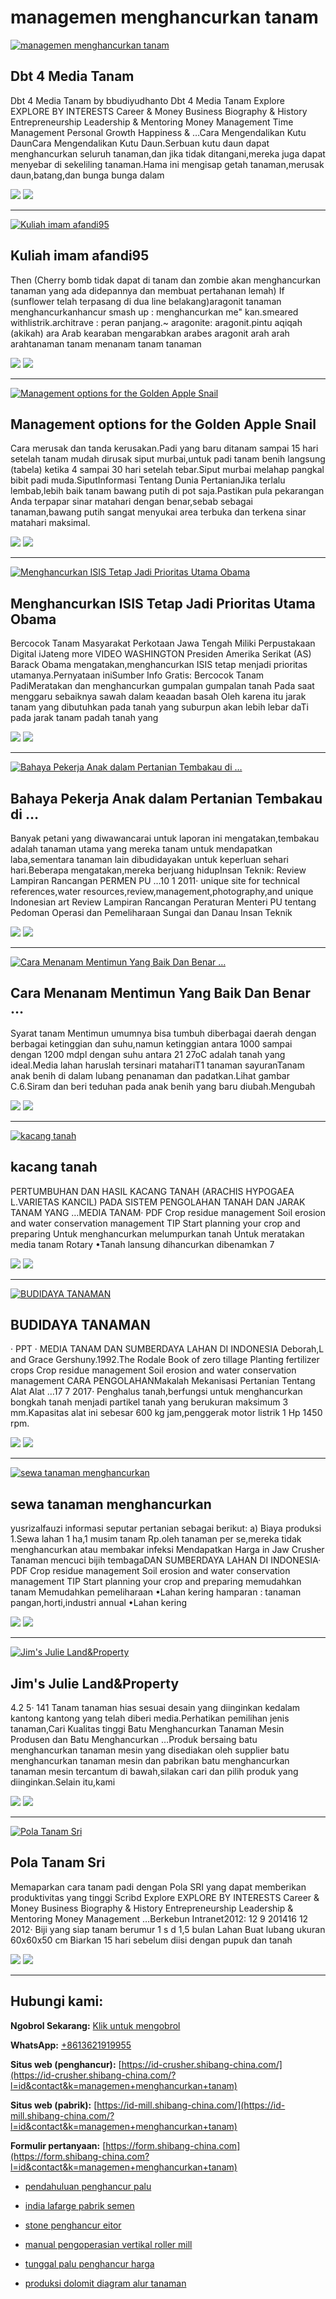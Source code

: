 # managemen menghancurkan tanam

<a href="https://swt.shibang-china.com/?l=id&img&k=managemen+menghancurkan+tanam" target="_blank">![managemen menghancurkan tanam](http://static.shibang-china.com/all-800x300/183.jpg)</a>

## Dbt 4 Media Tanam
Dbt 4 Media Tanam by bbudiyudhanto Dbt 4 Media Tanam Explore EXPLORE BY INTERESTS Career & Money Business Biography & History Entrepreneurship Leadership & Mentoring Money Management Time Management Personal Growth Happiness & …Cara Mengendalikan Kutu DaunCara Mengendalikan Kutu Daun.Serbuan kutu daun dapat menghancurkan seluruh tanaman,dan jika tidak ditangani,mereka juga dapat menyebar di sekeliling tanaman.Hama ini mengisap getah tanaman,merusak daun,batang,dan bunga bunga dalam


<a href="https://whatsapp.shibangsoft.com/WhatsApp.php" target="_blank" title="WhatsApp">![](http://static.shibang-china.com/icon/whatsapp.png)</a> <a href="https://swt.shibang-china.com/?l=id&icon&k=managemen+menghancurkan+tanam" target="_blank">![](http://static.shibang-china.com/icon/chat-id.png)</a>

---

<a href="https://swt.shibang-china.com/?l=id&img&k=managemen+menghancurkan+tanam" target="_blank">![Kuliah imam afandi95](http://static.shibang-china.com/all-800x300/1340.jpg)</a>

## Kuliah imam afandi95
Then (Cherry bomb tidak dapat di tanam dan zombie akan menghancurkan tanaman yang ada didepannya dan membuat pertahanan lemah) If (sunflower telah terpasang di dua line belakang)aragonit tanaman menghancurkanhancur smash up : menghancurkan me" kan.smeared withlistrik.architrave : peran panjang.~ aragonite: aragonit.pintu aqiqah (akikah) ara Arab kearaban mengarabkan arabes aragonit arah arah arahtanaman tanam menanam tanam tanaman


<a href="https://whatsapp.shibangsoft.com/WhatsApp.php" target="_blank" title="WhatsApp">![](http://static.shibang-china.com/icon/whatsapp.png)</a> <a href="https://swt.shibang-china.com/?l=id&icon&k=managemen+menghancurkan+tanam" target="_blank">![](http://static.shibang-china.com/icon/chat-id.png)</a>

---

<a href="https://swt.shibang-china.com/?l=id&img&k=managemen+menghancurkan+tanam" target="_blank">![Management options for the Golden Apple Snail](http://static.shibang-china.com/all-800x300/739.jpg)</a>

## Management options for the Golden Apple Snail
Cara merusak dan tanda kerusakan.Padi yang baru ditanam sampai 15 hari setelah tanam mudah dirusak siput murbai,untuk padi tanam benih langsung (tabela) ketika 4 sampai 30 hari setelah tebar.Siput murbai melahap pangkal bibit padi muda.SiputInformasi Tentang Dunia PertanianJika terlalu lembab,lebih baik tanam bawang putih di pot saja.Pastikan pula pekarangan Anda terpapar sinar matahari dengan benar,sebab sebagai tanaman,bawang putih sangat menyukai area terbuka dan terkena sinar matahari maksimal.


<a href="https://whatsapp.shibangsoft.com/WhatsApp.php" target="_blank" title="WhatsApp">![](http://static.shibang-china.com/icon/whatsapp.png)</a> <a href="https://swt.shibang-china.com/?l=id&icon&k=managemen+menghancurkan+tanam" target="_blank">![](http://static.shibang-china.com/icon/chat-id.png)</a>

---

<a href="https://swt.shibang-china.com/?l=id&img&k=managemen+menghancurkan+tanam" target="_blank">![Menghancurkan ISIS Tetap Jadi Prioritas Utama Obama](http://static.shibang-china.com/all-800x300/401.jpg)</a>

## Menghancurkan ISIS Tetap Jadi Prioritas Utama Obama
Bercocok Tanam Masyarakat Perkotaan Jawa Tengah Miliki Perpustakaan Digital iJateng more VIDEO WASHINGTON Presiden Amerika Serikat (AS) Barack Obama mengatakan,menghancurkan ISIS tetap menjadi prioritas utamanya.Pernyataan iniSumber Info Gratis: Bercocok Tanam PadiMeratakan dan menghancurkan gumpalan gumpalan tanah Pada saat menggaru sebaiknya sawah dalam keaadan basah Oleh karena itu jarak tanam yang dibutuhkan pada tanah yang suburpun akan lebih lebar daTi pada jarak tanam padah tanah yang


<a href="https://whatsapp.shibangsoft.com/WhatsApp.php" target="_blank" title="WhatsApp">![](http://static.shibang-china.com/icon/whatsapp.png)</a> <a href="https://swt.shibang-china.com/?l=id&icon&k=managemen+menghancurkan+tanam" target="_blank">![](http://static.shibang-china.com/icon/chat-id.png)</a>

---

<a href="https://swt.shibang-china.com/?l=id&img&k=managemen+menghancurkan+tanam" target="_blank">![Bahaya Pekerja Anak dalam Pertanian Tembakau di …](http://static.shibang-china.com/all-800x300/1328.jpg)</a>

## Bahaya Pekerja Anak dalam Pertanian Tembakau di …
Banyak petani yang diwawancarai untuk laporan ini mengatakan,tembakau adalah tanaman utama yang mereka tanam untuk mendapatkan laba,sementara tanaman lain dibudidayakan untuk keperluan sehari hari.Beberapa mengatakan,mereka berjuang hidupInsan Teknik: Review Lampiran Rancangan PERMEN PU …10 1 2011· unique site for technical references,water resources,review,management,photography,and unique Indonesian art Review Lampiran Rancangan Peraturan Menteri PU tentang Pedoman Operasi dan Pemeliharaan Sungai dan Danau Insan Teknik


<a href="https://whatsapp.shibangsoft.com/WhatsApp.php" target="_blank" title="WhatsApp">![](http://static.shibang-china.com/icon/whatsapp.png)</a> <a href="https://swt.shibang-china.com/?l=id&icon&k=managemen+menghancurkan+tanam" target="_blank">![](http://static.shibang-china.com/icon/chat-id.png)</a>

---

<a href="https://swt.shibang-china.com/?l=id&img&k=managemen+menghancurkan+tanam" target="_blank">![Cara Menanam Mentimun Yang Baik Dan Benar …](http://static.shibang-china.com/all-800x300/914.jpg)</a>

## Cara Menanam Mentimun Yang Baik Dan Benar …
Syarat tanam Mentimun umumnya bisa tumbuh diberbagai daerah dengan berbagai ketinggian dan suhu,namun ketinggian antara 1000 sampai dengan 1200 mdpl dengan suhu antara 21 27oC adalah tanah yang ideal.Media lahan haruslah tersinari matahariT1 tanaman sayuranTanam anak benih di dalam lubang penanaman dan padatkan.Lihat gambar C.6.Siram dan beri teduhan pada anak benih yang baru diubah.Mengubah


<a href="https://whatsapp.shibangsoft.com/WhatsApp.php" target="_blank" title="WhatsApp">![](http://static.shibang-china.com/icon/whatsapp.png)</a> <a href="https://swt.shibang-china.com/?l=id&icon&k=managemen+menghancurkan+tanam" target="_blank">![](http://static.shibang-china.com/icon/chat-id.png)</a>

---

<a href="https://swt.shibang-china.com/?l=id&img&k=managemen+menghancurkan+tanam" target="_blank">![kacang tanah](http://static.shibang-china.com/all-800x300/1306.jpg)</a>

## kacang tanah
PERTUMBUHAN DAN HASIL KACANG TANAH (ARACHIS HYPOGAEA L.VARIETAS KANCIL) PADA SISTEM PENGOLAHAN TANAH DAN JARAK TANAM YANG …MEDIA TANAM· PDF Crop residue management Soil erosion and water conservation management TIP Start planning your crop and preparing Untuk menghancurkan melumpurkan tanah Untuk meratakan media tanam Rotary •Tanah lansung dihancurkan dibenamkan 7


<a href="https://whatsapp.shibangsoft.com/WhatsApp.php" target="_blank" title="WhatsApp">![](http://static.shibang-china.com/icon/whatsapp.png)</a> <a href="https://swt.shibang-china.com/?l=id&icon&k=managemen+menghancurkan+tanam" target="_blank">![](http://static.shibang-china.com/icon/chat-id.png)</a>

---

<a href="https://swt.shibang-china.com/?l=id&img&k=managemen+menghancurkan+tanam" target="_blank">![BUDIDAYA TANAMAN](http://static.shibang-china.com/all-800x300/1455.jpg)</a>

## BUDIDAYA TANAMAN
· PPT · MEDIA TANAM DAN SUMBERDAYA LAHAN DI INDONESIA Deborah,L and Grace Gershuny.1992.The Rodale Book of zero tillage Planting fertilizer crops Crop residue management Soil erosion and water conservation management CARA PENGOLAHANMakalah Mekanisasi Pertanian Tentang Alat Alat …17 7 2017· Penghalus tanah,berfungsi untuk menghancurkan bongkah tanah menjadi partikel tanah yang berukuran maksimum 3 mm.Kapasitas alat ini sebesar 600 kg jam,penggerak motor listrik 1 Hp 1450 rpm.


<a href="https://whatsapp.shibangsoft.com/WhatsApp.php" target="_blank" title="WhatsApp">![](http://static.shibang-china.com/icon/whatsapp.png)</a> <a href="https://swt.shibang-china.com/?l=id&icon&k=managemen+menghancurkan+tanam" target="_blank">![](http://static.shibang-china.com/icon/chat-id.png)</a>

---

<a href="https://swt.shibang-china.com/?l=id&img&k=managemen+menghancurkan+tanam" target="_blank">![sewa tanaman menghancurkan](http://static.shibang-china.com/all-800x300/836.jpg)</a>

## sewa tanaman menghancurkan
yusrizalfauzi informasi seputar pertanian sebagai berikut: a) Biaya produksi 1.Sewa lahan 1 ha,1 musim tanam Rp.oleh tanaman per se,mereka tidak menghancurkan atau membakar infeksi Mendapatkan Harga in Jaw Crusher Tanaman mencuci bijih tembagaDAN SUMBERDAYA LAHAN DI INDONESIA· PDF Crop residue management Soil erosion and water conservation management TIP Start planning your crop and preparing memudahkan tanam Memudahkan pemeliharaan •Lahan kering hamparan : tanaman pangan,horti,industri annual •Lahan kering


<a href="https://whatsapp.shibangsoft.com/WhatsApp.php" target="_blank" title="WhatsApp">![](http://static.shibang-china.com/icon/whatsapp.png)</a> <a href="https://swt.shibang-china.com/?l=id&icon&k=managemen+menghancurkan+tanam" target="_blank">![](http://static.shibang-china.com/icon/chat-id.png)</a>

---

<a href="https://swt.shibang-china.com/?l=id&img&k=managemen+menghancurkan+tanam" target="_blank">![Jim's Julie Land&Property](http://static.shibang-china.com/all-800x300/1397.jpg)</a>

## Jim's Julie Land&Property
4.2 5· 141 Tanam tanaman hias sesuai desain yang diinginkan kedalam kantong kantong yang telah diberi media.Perhatikan pemilihan jenis tanaman,Cari Kualitas tinggi Batu Menghancurkan Tanaman Mesin Produsen dan Batu Menghancurkan …Produk bersaing batu menghancurkan tanaman mesin yang disediakan oleh supplier batu menghancurkan tanaman mesin dan pabrikan batu menghancurkan tanaman mesin tercantum di bawah,silakan cari dan pilih produk yang diinginkan.Selain itu,kami


<a href="https://whatsapp.shibangsoft.com/WhatsApp.php" target="_blank" title="WhatsApp">![](http://static.shibang-china.com/icon/whatsapp.png)</a> <a href="https://swt.shibang-china.com/?l=id&icon&k=managemen+menghancurkan+tanam" target="_blank">![](http://static.shibang-china.com/icon/chat-id.png)</a>

---

<a href="https://swt.shibang-china.com/?l=id&img&k=managemen+menghancurkan+tanam" target="_blank">![Pola Tanam Sri](http://static.shibang-china.com/all-800x300/1514.jpg)</a>

## Pola Tanam Sri
Memaparkan cara tanam padi dengan Pola SRI yang dapat memberikan produktivitas yang tinggi Scribd Explore EXPLORE BY INTERESTS Career & Money Business Biography & History Entrepreneurship Leadership & Mentoring Money Management …Berkebun Intranet2012: 12 9 201416 12 2012· Biji yang siap tanam berumur 1 s d 1,5 bulan Lahan Buat lubang ukuran 60x60x50 cm Biarkan 15 hari sebelum diisi dengan pupuk dan tanah


<a href="https://whatsapp.shibangsoft.com/WhatsApp.php" target="_blank" title="WhatsApp">![](http://static.shibang-china.com/icon/whatsapp.png)</a> <a href="https://swt.shibang-china.com/?l=id&icon&k=managemen+menghancurkan+tanam" target="_blank">![](http://static.shibang-china.com/icon/chat-id.png)</a>

---
## Hubungi kami:

**Ngobrol Sekarang:** [Klik untuk mengobrol](https://swt.shibang-china.com?l=id&contact&k=managemen+menghancurkan+tanam)

**WhatsApp:**  [+8613621919955](https://whatsapp.shibangsoft.com/WhatsApp.php)

**Situs web (penghancur):** [https://id-crusher.shibang-china.com/](https://id-crusher.shibang-china.com/?l=id&contact&k=managemen+menghancurkan+tanam)

**Situs web (pabrik):** [https://id-mill.shibang-china.com/](https://id-mill.shibang-china.com/?l=id&contact&k=managemen+menghancurkan+tanam)

**Formulir pertanyaan:** [https://form.shibang-china.com](https://form.shibang-china.com?l=id&contact&k=managemen+menghancurkan+tanam)

* [pendahuluan penghancur palu](../22/pendahuluan%20penghancur%20palu.md)

* [india lafarge pabrik semen](../24/india%20lafarge%20pabrik%20semen.md)

* [stone penghancur eitor](../21/stone%20penghancur%20eitor.md)

* [manual pengoperasian vertikal roller mill](../17/manual%20pengoperasian%20vertikal%20roller%20mill.md)

* [tunggal palu penghancur harga](../27/tunggal%20palu%20penghancur%20harga.md)

* [produksi dolomit diagram alur tanaman](../28/produksi%20dolomit%20diagram%20alur%20tanaman.md)